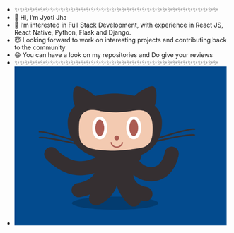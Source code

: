 - ✨✨✨✨✨✨✨✨✨✨✨✨✨✨✨✨✨✨✨✨✨✨✨✨✨✨✨✨✨✨✨✨✨✨✨✨✨✨✨✨
- 👋 Hi, I’m Jyoti Jha
- 👀 I’m interested in Full Stack Development, with experience in React JS, React Native, Python, Flask and Django.
- :innocent: Looking forward to work on interesting projects and contributing back to the community
- :smile: You can have a look on my repositories and Do give your reviews 
- ✨✨✨✨✨✨✨✨✨✨✨✨✨✨✨✨✨✨✨✨✨✨✨✨✨✨✨✨✨✨✨✨✨✨✨✨✨✨✨✨
- ![Alt Text](https://raw.githubusercontent.com/aayushgoyal/aayushgoyal/master/github.gif)
<!---
jhaji12/jhaji12 is a ✨ special ✨ repository because its `README.md` (this file) appears on your GitHub profile.
You can click the Preview link to take a look at your changes.
--->
